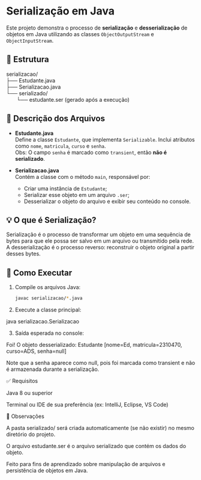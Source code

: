 # Serialização em Java

Este projeto demonstra o processo de **serialização** e **desserialização** de objetos em Java utilizando as classes `ObjectOutputStream` e `ObjectInputStream`.

## 📁 Estrutura

serializacao/  
├── Estudante.java  
├── Serializacao.java  
└── serializado/  
&nbsp; &nbsp; &nbsp; &nbsp;└── estudante.ser (gerado após a execução)


## 📄 Descrição dos Arquivos

- **Estudante.java**  
  Define a classe `Estudante`, que implementa `Serializable`. Inclui atributos como `nome`, `matricula`, `curso` e `senha`.  
  Obs: O campo `senha` é marcado como `transient`, então **não é serializado**.

- **Serializacao.java**  
  Contém a classe com o método `main`, responsável por:
  - Criar uma instância de `Estudante`;
  - Serializar esse objeto em um arquivo `.ser`;
  - Desserializar o objeto do arquivo e exibir seu conteúdo no console.

## 💡 O que é Serialização?

Serialização é o processo de transformar um objeto em uma sequência de bytes para que ele possa ser salvo em um arquivo ou transmitido pela rede.  
A desserialização é o processo reverso: reconstruir o objeto original a partir desses bytes.

## 🚀 Como Executar

1. Compile os arquivos Java:

   ```bash
   javac serializacao/*.java

2. Execute a classe principal:

java serializacao.Serializacao


3. Saída esperada no console:

Foi!
O objeto desserializado: Estudante [nome=Ed, matricula=2310470, curso=ADS, senha=null]

Note que a senha aparece como null, pois foi marcada como transient e não é armazenada durante a serialização.

✅ Requisitos

Java 8 ou superior

Terminal ou IDE de sua preferência (ex: IntelliJ, Eclipse, VS Code)

🧠 Observações

A pasta serializado/ será criada automaticamente (se não existir) no mesmo diretório do projeto.

O arquivo estudante.ser é o arquivo serializado que contém os dados do objeto.

Feito para fins de aprendizado sobre manipulação de arquivos e persistência de objetos em Java.